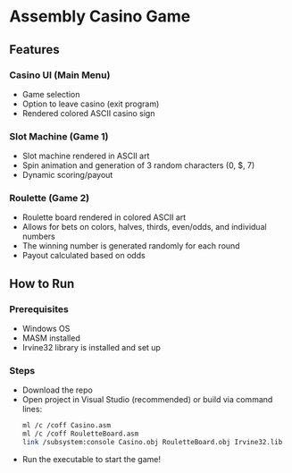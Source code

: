 # Assembly Casino Game

## Features

### Casino UI (Main Menu)
- Game selection
- Option to leave casino (exit program)
- Rendered colored ASCII casino sign

### Slot Machine (Game 1)
- Slot machine rendered in ASCII art
- Spin animation and generation of 3 random characters (0, $, 7)
- Dynamic scoring/payout

### Roulette (Game 2)
- Roulette board rendered in colored ASCII art
- Allows for bets on colors, halves, thirds, even/odds, and individual numbers
- The winning number is generated randomly for each round
- Payout calculated based on odds 

## How to Run

### Prerequisites
- Windows OS
- MASM installed
- Irvine32 library is installed and set up

### Steps
- Download the repo
- Open project in Visual Studio (recommended) or build via command lines:
  ```bash
  ml /c /coff Casino.asm
  ml /c /coff RouletteBoard.asm
  link /subsystem:console Casino.obj RouletteBoard.obj Irvine32.lib
  ```
- Run the executable to start the game!
